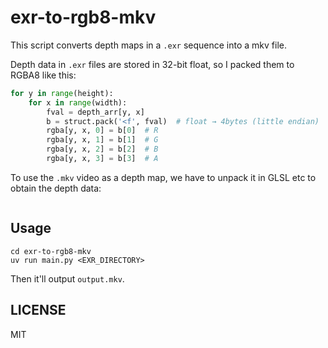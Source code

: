 # exr-to-rgb8-mkv

This script converts depth maps in a `.exr` sequence into a mkv file.

Depth data in `.exr` files are stored in 32-bit float, so I packed them to RGBA8 like this:

```python
for y in range(height):
    for x in range(width):
        fval = depth_arr[y, x]
        b = struct.pack('<f', fval)  # float → 4bytes (little endian)
        rgba[y, x, 0] = b[0]  # R
        rgba[y, x, 1] = b[1]  # G
        rgba[y, x, 2] = b[2]  # B
        rgba[y, x, 3] = b[3]  # A
```

To use the `.mkv` video as a depth map, we have to unpack it in GLSL etc to obtain the depth data:

```glsl

```

## Usage

```
cd exr-to-rgb8-mkv
uv run main.py <EXR_DIRECTORY>
```

Then it'll output `output.mkv`.


## LICENSE

MIT
